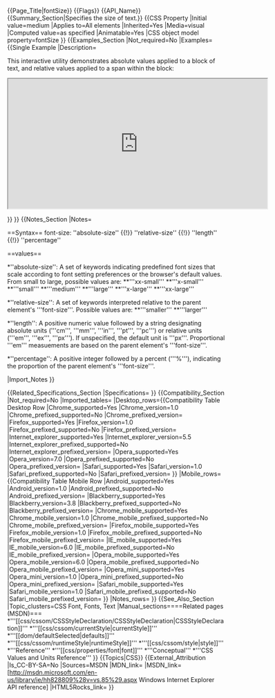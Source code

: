 {{Page_Title|fontSize}}
{{Flags}}
{{API_Name}}
{{Summary_Section|Specifies the size of text.}}
{{CSS Property
|Initial value=medium
|Applies to=All elements
|Inherited=Yes
|Media=visual
|Computed value=as specified
|Animatable=Yes
|CSS object model property=fontSize
}}
{{Examples_Section
|Not_required=No
|Examples={{Single Example
|Description=

This interactive utility demonstrates absolute values applied to a
block of text, and relative values applied to a span within the block:

<iframe width="600" height="300" src="http://letmespellitoutforyou.com/cssDemo/fontSize.html"></iframe>

}}
}}
{{Notes_Section
|Notes=

==Syntax==
 font-size: ''absolute-size'' {{!}} ''relative-size'' {{!}} ''length'' {{!}} ''percentage''

==values==

*''absolute-size'': A set of keywords indicating predefined font sizes that scale according to font setting preferences or the browser's default values. From small to large, possible values are:
**'''xx-small'''
**'''x-small'''
**'''small'''
**'''medium'''
**'''large'''
**'''x-large'''
**'''xx-large'''

*''relative-size'': 
A set of keywords interpreted relative to the parent element's '''font-size'''. Possible values are:
**'''smaller'''
**'''larger'''

*''length'': A positive numeric value followed by a string designating absolute units ('''cm''', '''mm''', '''in''', '''pt''', '''pc''') or relative units ('''em''', '''ex''', '''px'''). If unspecified, the default unit is '''px'''. Proportional '''em''' measuements are based on the parent element's '''font-size'''.

*''percentage'': A positive integer followed by a percent ('''%'''), indicating the proportion of the parent element's '''font-size'''.

|Import_Notes
}}

{{Related_Specifications_Section
|Specifications=
}}
{{Compatibility_Section
|Not_required=No
|Imported_tables=
|Desktop_rows={{Compatibility Table Desktop Row
|Chrome_supported=Yes
|Chrome_version=1.0
|Chrome_prefixed_supported=No
|Chrome_prefixed_version=
|Firefox_supported=Yes
|Firefox_version=1.0
|Firefox_prefixed_supported=No
|Firefox_prefixed_version=
|Internet_explorer_supported=Yes
|Internet_explorer_version=5.5
|Internet_explorer_prefixed_supported=No
|Internet_explorer_prefixed_version=
|Opera_supported=Yes
|Opera_version=7.0
|Opera_prefixed_supported=No
|Opera_prefixed_version=
|Safari_supported=Yes
|Safari_version=1.0
|Safari_prefixed_supported=No
|Safari_prefixed_version=
}}
|Mobile_rows={{Compatibility Table Mobile Row
|Android_supported=Yes
|Android_version=1.0
|Android_prefixed_supported=No
|Android_prefixed_version=
|Blackberry_supported=Yes
|Blackberry_version=3.8
|Blackberry_prefixed_supported=No
|Blackberry_prefixed_version=
|Chrome_mobile_supported=Yes
|Chrome_mobile_version=1.0
|Chrome_mobile_prefixed_supported=No
|Chrome_mobile_prefixed_version=
|Firefox_mobile_supported=Yes
|Firefox_mobile_version=1.0
|Firefox_mobile_prefixed_supported=No
|Firefox_mobile_prefixed_version=
|IE_mobile_supported=Yes
|IE_mobile_version=6.0
|IE_mobile_prefixed_supported=No
|IE_mobile_prefixed_version=
|Opera_mobile_supported=Yes
|Opera_mobile_version=6.0
|Opera_mobile_prefixed_supported=No
|Opera_mobile_prefixed_version=
|Opera_mini_supported=Yes
|Opera_mini_version=1.0
|Opera_mini_prefixed_supported=No
|Opera_mini_prefixed_version=
|Safari_mobile_supported=Yes
|Safari_mobile_version=1.0
|Safari_mobile_prefixed_supported=No
|Safari_mobile_prefixed_version=
}}
|Notes_rows=
}}
{{See_Also_Section
|Topic_clusters=CSS Font, Fonts, Text
|Manual_sections====Related pages (MSDN)===
*'''[[css/cssom/CSSStyleDeclaration/CSSStyleDeclaration|CSSStyleDeclaration]]'''
*'''[[css/cssom/currentStyle|currentStyle]]'''
*'''[[dom/defaultSelected|defaults]]'''
*'''[[css/cssom/runtimeStyle|runtimeStyle]]'''
*'''[[css/cssom/style|style]]'''
*'''Reference'''
*'''[[css/properties/font|font]]'''
*'''Conceptual'''
*'''CSS Values and Units Reference'''
}}
{{Topics|CSS}}
{{External_Attribution
|Is_CC-BY-SA=No
|Sources=MSDN
|MDN_link=
|MSDN_link=[http://msdn.microsoft.com/en-us/library/ie/hh828809%28v=vs.85%29.aspx Windows Internet Explorer API reference]
|HTML5Rocks_link=
}}